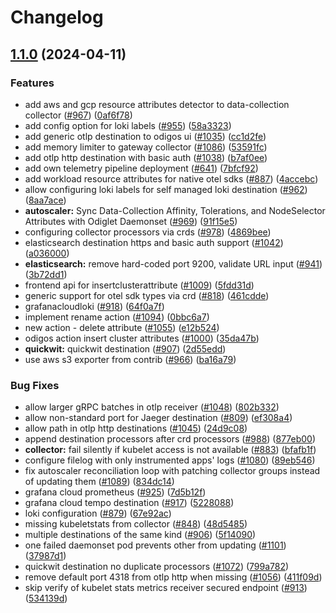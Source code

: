 # Changelog

## [1.1.0](https://github.com/blumamir/odigos/compare/v1.0.54...v1.1.0) (2024-04-11)


### Features

* add aws and gcp resource attributes detector to data-collection collector ([#967](https://github.com/blumamir/odigos/issues/967)) ([0af6f78](https://github.com/blumamir/odigos/commit/0af6f78e88c81c58dbbb43270fcd8f9382f36497))
* add config option for loki labels ([#955](https://github.com/blumamir/odigos/issues/955)) ([58a3323](https://github.com/blumamir/odigos/commit/58a3323cf516297b663c9b04fd97607cacccc7f7))
* add generic otlp destination to odigos ui ([#1035](https://github.com/blumamir/odigos/issues/1035)) ([cc1d2fe](https://github.com/blumamir/odigos/commit/cc1d2fe5c71045bbb71b237de22124791cc4103b))
* add memory limiter to gateway collector ([#1086](https://github.com/blumamir/odigos/issues/1086)) ([53591fc](https://github.com/blumamir/odigos/commit/53591fc3a2319325f4bf08f26da1c709e2a69297))
* add otlp http destination with basic auth ([#1038](https://github.com/blumamir/odigos/issues/1038)) ([b7af0ee](https://github.com/blumamir/odigos/commit/b7af0ee0bfd7652420eb2ef39656d7889c889137))
* add own telemetry pipeline deployment ([#641](https://github.com/blumamir/odigos/issues/641)) ([7bfcf92](https://github.com/blumamir/odigos/commit/7bfcf92eb309afa0b23441cd505f5c6540263a8f))
* add workload resource attributes for native otel sdks ([#887](https://github.com/blumamir/odigos/issues/887)) ([4accebc](https://github.com/blumamir/odigos/commit/4accebc2aeb1259b7213b52dbee4f3221f5f108d))
* allow configuring loki labels for self managed loki destination ([#962](https://github.com/blumamir/odigos/issues/962)) ([8aa7ace](https://github.com/blumamir/odigos/commit/8aa7ace78ebc3351ec8095e9e9abf7a5c899a72a))
* **autoscaler:** Sync Data-Collection Affinity, Tolerations, and NodeSelector Attributes with Odiglet Daemonset ([#969](https://github.com/blumamir/odigos/issues/969)) ([91f15e5](https://github.com/blumamir/odigos/commit/91f15e51e37f7ff56c3e3f93b51b366280186ffe))
* configuring collector processors via crds ([#978](https://github.com/blumamir/odigos/issues/978)) ([4869bee](https://github.com/blumamir/odigos/commit/4869bee949d504ad95c60aa7f48fceee97037f4d))
* elasticsearch destination https and basic auth support ([#1042](https://github.com/blumamir/odigos/issues/1042)) ([a036000](https://github.com/blumamir/odigos/commit/a03600040982a9969c8a92b3a5170fd7d85a29c9))
* **elasticsearch:** remove hard-coded port 9200, validate URL input ([#941](https://github.com/blumamir/odigos/issues/941)) ([3b72dd1](https://github.com/blumamir/odigos/commit/3b72dd12e6f3c924bfdc7af9aa533347fd4a767a))
* frontend api for insertclusterattribute ([#1009](https://github.com/blumamir/odigos/issues/1009)) ([5fdd31d](https://github.com/blumamir/odigos/commit/5fdd31dcb8f3cccb0e35d729b061832a159518ab))
* generic support for otel sdk types via crd ([#818](https://github.com/blumamir/odigos/issues/818)) ([461cdde](https://github.com/blumamir/odigos/commit/461cdde83ae2a4892a6a85a7521cc5a9df76320f))
* grafanacloudloki ([#918](https://github.com/blumamir/odigos/issues/918)) ([64f0a7f](https://github.com/blumamir/odigos/commit/64f0a7feef9dd7c4b9d597a7d22d2a1443c52781))
* implement rename action ([#1094](https://github.com/blumamir/odigos/issues/1094)) ([0bbc6a7](https://github.com/blumamir/odigos/commit/0bbc6a7259b34220359e4447535c0f49c320c82f))
* new action - delete attribute ([#1055](https://github.com/blumamir/odigos/issues/1055)) ([e12b524](https://github.com/blumamir/odigos/commit/e12b52431936dbae166c81c90ccbbfb1c793d337))
* odigos action insert cluster attributes ([#1000](https://github.com/blumamir/odigos/issues/1000)) ([35da47b](https://github.com/blumamir/odigos/commit/35da47b13cd06de4c3958cdf6bd42394c6f7e60e))
* **quickwit:** quickwit destination ([#907](https://github.com/blumamir/odigos/issues/907)) ([2d55edd](https://github.com/blumamir/odigos/commit/2d55eddc76b64068cdf3ef482fa7b9eafc2fc5cb))
* use aws s3 exporter from contrib ([#966](https://github.com/blumamir/odigos/issues/966)) ([ba16a79](https://github.com/blumamir/odigos/commit/ba16a796932d565ba0224a0eb141399875af711e))


### Bug Fixes

* allow larger gRPC batches in otlp receiver ([#1048](https://github.com/blumamir/odigos/issues/1048)) ([802b332](https://github.com/blumamir/odigos/commit/802b3322f17a092d48e4307761f0ea7cffc8519f))
* allow non-standard port for Jaeger destination ([#809](https://github.com/blumamir/odigos/issues/809)) ([ef308a4](https://github.com/blumamir/odigos/commit/ef308a4f2b809b6f27d44f8b713d375090bb14c3))
* allow path in otlp http destinations ([#1045](https://github.com/blumamir/odigos/issues/1045)) ([24d9c08](https://github.com/blumamir/odigos/commit/24d9c0846c03a27ce3ac271e9f6c4e697dbd32d5))
* append destination processors after crd processors ([#988](https://github.com/blumamir/odigos/issues/988)) ([877eb00](https://github.com/blumamir/odigos/commit/877eb00af388cc79283b10ccc646b864eac7f584))
* **collector:** fail silently if kubelet access is not available ([#883](https://github.com/blumamir/odigos/issues/883)) ([bfafb1f](https://github.com/blumamir/odigos/commit/bfafb1f0fcb379338a16524fdd4e789aa4dca3fc))
* configure filelog with only instrumented apps' logs ([#1080](https://github.com/blumamir/odigos/issues/1080)) ([89eb546](https://github.com/blumamir/odigos/commit/89eb5466740131b2f701b4f8fdbfe1e49cc3fba4))
* fix autoscaler reconciliation loop with patching collector groups instead of updating them ([#1089](https://github.com/blumamir/odigos/issues/1089)) ([834dc14](https://github.com/blumamir/odigos/commit/834dc1496e3d62f5b34c9ad8201cb8ff3a933e1a))
* grafana cloud prometheus ([#925](https://github.com/blumamir/odigos/issues/925)) ([7d5b12f](https://github.com/blumamir/odigos/commit/7d5b12f826de14679a6dccb53ee8560060b8412b))
* grafana cloud tempo destination ([#917](https://github.com/blumamir/odigos/issues/917)) ([5228088](https://github.com/blumamir/odigos/commit/5228088773e076df5b3678aee487dfc55c210679))
* loki configuration  ([#879](https://github.com/blumamir/odigos/issues/879)) ([67e92ac](https://github.com/blumamir/odigos/commit/67e92acf284d97a7a653cd41cfbb0e0a708f3c1a))
* missing kubeletstats from collector ([#848](https://github.com/blumamir/odigos/issues/848)) ([48d5485](https://github.com/blumamir/odigos/commit/48d54850f012a32d577137e3162320c1408b1770))
* multiple destinations of the same kind ([#906](https://github.com/blumamir/odigos/issues/906)) ([5f14090](https://github.com/blumamir/odigos/commit/5f14090fa9cab58855c87dab4c97b2cda246c3f1))
* one failed daemonset pod prevents other from updating ([#1101](https://github.com/blumamir/odigos/issues/1101)) ([37987d1](https://github.com/blumamir/odigos/commit/37987d1f9849785519592d66ab7ab70a1dfeff65))
* quickwit destination no duplicate processors ([#1072](https://github.com/blumamir/odigos/issues/1072)) ([799a782](https://github.com/blumamir/odigos/commit/799a782998d7c68cb24b1a1887d442cbb9e74a79))
* remove default port 4318 from otlp http when missing ([#1056](https://github.com/blumamir/odigos/issues/1056)) ([411f09d](https://github.com/blumamir/odigos/commit/411f09d6d935ed4e6ca5086833a7bc97c535ae56))
* skip verify of kubelet stats metrics receiver secured endpoint ([#913](https://github.com/blumamir/odigos/issues/913)) ([534139d](https://github.com/blumamir/odigos/commit/534139da5c0a599fbdfad6755cccc1b8ba21b3c8))
